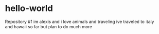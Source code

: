 # hello-world
Repository #1
im alexis and i love animals and traveling 
ive traveled to italy and hawaii so far but plan to do much more
